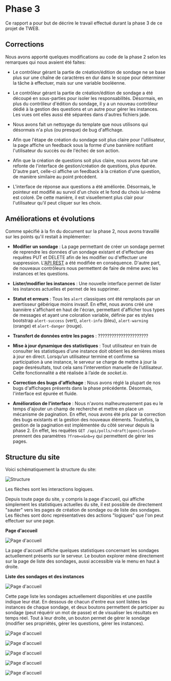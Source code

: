 # Phase 3
Ce rapport a pour but de décrire le travail effectué durant la phase 3 de ce projet de TWEB.

Corrections
-----------
Nous avons apporté quelques modifications au code de la phase 2 selon les remarques qui nous avaient été faites:

- Le contrôleur gérant la partie de création/édition de sondage ne se base plus sur une chaîne de caractères en dur dans le scope pour déterminer la tâche à effectuer, mais sur une variable booléenne.

- Le contrôleur gérant la partie de création/édition de sondage a été découpé en sous-parties pour isoler les responsabilités. Désormais, en plus du contrôleur d'édition du sondage, il y a un nouveau contrôleur dédié à la gestion des questions et un autre pour gérer les instances. Les vues ont elles aussi été séparées dans d'autres fichiers jade.

- Nous avons fait un nettoyage du template que nous utilisons qui désormais n'a plus (ou presque) de bug d'affichage.

- Afin que l'étape de création du sondage soit plus claire pour l'utilisateur, la page affiche un feedback sous la forme d'une bannière notifiant l'utilisateur du succès ou de l'échec de son action.

- Afin que la création de questions soit plus claire, nous avons fait une refonte de l'interface de gestion/création de questions, plus épurée. D'autre part, celle-ci affiche un feedback à la création d'une question, de manière similaire au point précédent.

- L'interface de réponse aux questions a été améliorée. Désormais, le pointeur est modifié au survol d'un choix et le fond du choix lui-même est coloré. De cette manière, il est visuellement plus clair pour l'utilisateur qu'il peut cliquer sur les choix.

Améliorations et évolutions
---------
Comme spécifié à la fin du document sur la phase 2, nous avons travaillé sur les points qu'il restait à implémenter:

- **Modifier un sondage** : La page permettant de créer un sondage permet de reprendre les données d'un sondage existant et d'effectuer des requêtes PUT et DELETE afin de les modifier ou d'effectuer une suppression. L'[API REST](REST.md) a été modifiée en conséquence. D'autre part, de nouveaux contrôleurs nous permettent de faire de même avec les instances et les questions.

- **Lister/modifier les instances** : Une nouvelle interface permet de lister les instances actuelles et permet de les supprimer.

- **Statut et erreurs** : Tous les `alert` classiques ont été remplacés par un avertisseur gébérique moins invasif. En effet, nous avons créé une bannière s'affichant en haut de l'écran, permettant d'afficher tous types de messages et ayant une coloration variable, définie par es styles bootstrap `alert-success` (vert), `alert-info` (bleu), `alert-warning` (orange) et `alert-danger` (rouge).

- **Transfert de données entre les pages** : ??????????????????????

- **Mise à jour dynamique des statistiques** : Tout utilisateur en train de consulter les statistiques d'une instance doit obtient les dernières mises à jour en direct. Lorsqu’un utilisateur termine et confirme sa participation à une instance, le serveur se charge de mettre à jour la page desrésultats, tout cela sans l’intervention manuelle de l’utilisateur. Cette fonctionnalité a été réalisée  à l’aide de *socket.io*.

- **Correction des bugs d'affichage** : Nous avons réglé la plupart de nos bugs d'affichages présents dans la phase précédente. Désormais, l'interface est épurée et fluide.

- **Amélioration de l'interface** : Nous n'avons malheureusement pas eu le temps d'ajouter un champ de recherche et mettre en place un mécanisme de pagination. En effet, nous avons été pris par la correction des bugs existants et la gestion des nouveaux éléments. Toutefois, la gestion de la pagination est implémentée du côté serveur depuis la phase 2. En effet, les requêtes `GET /api/polls/<draft|open|closed>` prennent des paramètres ```?from=x&nb=y``` qui permettent de gérer les pages.

Structure du site
-----------
Voici schématiquement la structure du site:

![Structure](img/schemaGeneral.png)

Les flèches sont les interactions logiques.

Depuis toute page du site, y compris la page d'accueil, qui affiche simplement les statistiques actuelles du site, il est possible de directement "sauter" vers les pages de création de sondage ou de liste des sondages. Les flèches sont donc représentatives des actions "logiques" que l'on peut effectuer sur une page.

**Page d'accueil**

![Page d'accueil](img/welcome.png)

La page d'accueil affiche quelques statistiques concernant les sondages actuellement présents sur le serveur. Le bouton explorer mène directement sur la page de liste des sondages, aussi accessible via le menu en haut à droite.

**Liste des sondages et des instances**

![Page d'accueil](img/polls.png)

Cette page liste les sondages actuellement disponibles et une pastille indique leur état. En dessous de chacun d'entre eux sont listées les instances de chaque sondage, et deux boutons permettent de participer au sondage (peut réquérir un mot de passe) et de visualiser les résultats en temps réel. Tout à leur droite, un bouton permet de gérer le sondage (modifier ses propriétés, gérer les questions, gérer les instances).

![Page d'accueil](img/answer.png)

![Page d'accueil](img/results.png)

![Page d'accueil](img/create.png)

![Page d'accueil](img/questions.png)

![Page d'accueil](img/instances.png)

